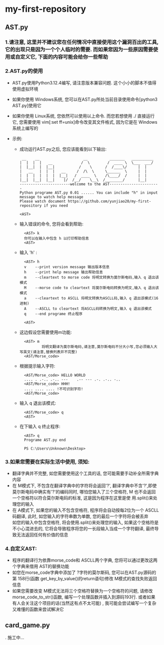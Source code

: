 # my-first-repository
## AST.py

### 1.请注意, 这里并不建议您在任何情况中直接使用这个漏洞百出的工具, 它的出现只是因为一个个人临时的需要. 而如果您因为一些原因需要使用或自定义它, 下面的内容可能会给你一些帮助
     
### 2.AST.py的使用
  
- AST.py使用Python3.12.4编写, 请注意版本兼容问题. 这个小小的脚本不值得使用虚拟环境     

- 如果你使用 Windows系统, 您可以在AST.py所处当前目录使用命令[python3 AST.py]使用它    
- 如果你使用 Linux系统, 您依然可以使用以上命令. 而您若想使用 ./ 直接运行它, 您需要使用 vim[:set ff=unix]命令改变其文件格式, 因为它是在 Windows系统上编写的    

- 示例:
  - 成功运行AST.py之后, 您应该能看到以下输出:    

         __    __                    __          _______   __________ 
        |  |  |  |   __             /  \        /  ____ \  \___  ___/ 
        |  |__|  |  |__|           /    \      /  /____\/     |  |
        |   __   |  |  |   __     /  /\  \     \______  \     |  |
        |  |  |  |  |  |  |__|   /  ____  \    /\____/  /     |  |
        |__|  |__|  |__|    |/  /__/    \__\  /________/      |__|
        -----------------------welcome to the AST-----------------------
        Python programe AST.py 0.01 ...... You can include "h" in input message to watch help message
        Please watch document https://github.com/yunjiao20/my-first-repository if you need

        <AST>
  - 输入错误的命令, 您将会看到帮助:
    
          <AST> k
          你可以在输入中包含 h 以打印帮助信息
          <AST>
  - 输入 'h' :
    
          <AST> h
          v    --print version message 输出版本信息
          h    --print help message 输出帮助信息
          m    --cleartext to morse code 将明文转换为莫尔斯电码,输入 q 退出该模式
          M    --morse code to cleartext 将莫尔斯电码转换为明文,输入 q 退出该模式
          a    --cleartext to ASCLL 将明文转换为ASCLL码,输入 q 退出该模式(16进制)
          A    --ASCLL to cleartext 将ASCLL码转换为明文,输入 q 退出该模式
          q    --end programe 终止程序

          <AST>

  - 这边假设您需要使用m功能:
    
          <AST> m
                  将明文翻译为莫尔斯电码,请注意,莫尔斯电码不分大小写,您必须输入大写英文(请注意,替换列表并不完整)
          <AST/Morse_code>
     

  - 根据提示输入字符:
     
          <AST/Morse_code> HELLO WORLD
          .... . .-.. .-.. ---    .-- --- .-. .-.. -.. 
          <AST/Morse_code> HHH!
          .... .... .... !不可识别字符! 
          <AST/Morse_code>

  - 输入 q 退出该模式:
    
          <AST/Morse_code> q
          <AST> 

  - 在<AST>下输入 q 终止程序:
    
          <AST> q
          Programe AST.py end

          PS C:\Users\Unknown\Desktop> 

### 3.如果您需要在实际生活中使用, 须知:
- 翻译字典并不完整, 如您需要使用这个工具的话, 您可能需要手动补全所需字典内容   
- 在 M模式下, 不包含在翻译字典中的字符将会返回'?', 翻译字典中不含'?',即使莫尔斯电码中确实有'?'的编码同时, 哪怕您输入了三个空格符, M 也不会返回一个空格符以符合莫尔斯电码的标准, 这是因为程序在这里是使    用.split()来处理您的输入
- 在 A模式下, 如果您的输入不包含空格符, 程序将会自动按每2位为一个 ASCLL码翻译, 此时, 如您输入的字符串数为单数, 您的最后一个字符将会被丢弃    
  如您的输入中包含空格符, 将会使用.split()来处理您的输入, 如果这个空格符是不小心混进去的, 它将会导致程序将您的一长段输入当成一个字符翻译, 最终导致无法返回任何有价值的信息    
  
### 4.自定义AST:        
- 程序的翻译行为依靠morse_code和 ASCLL两个字典, 您将可以通过更改这两个字典来借用 AST的替换功能    
- 如您在morse_code字典中添加了 ?字符的莫尔斯码, 您可以在AST.py源码的第 158行(函数 get_key_by_value()的return语句)修改 M模式的查找失败返回信息    
- 如果您需要改变 M模式无法将三个空格符替换为一个空格符的问题, 请修改 morse_code_to_str()函数, 编写一个处理函数并插入到源码193行. 或者如果有人会关注这个项目的话(当然这有点不太可能) , 我可能会尝试编写一个复杂又难懂的函数来尝试解决它      

## card_game.py
  . 施工中...
